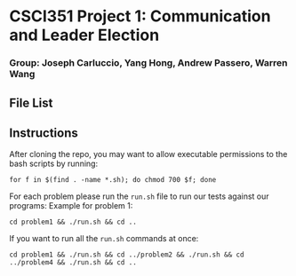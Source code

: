 # CSCI351 Project 1: Communication and Leader Election
### Group: Joseph Carluccio, Yang Hong, Andrew Passero, Warren Wang

## File List

## Instructions
After cloning the repo, you may want to allow executable permissions to the bash scripts by running:
```
for f in $(find . -name *.sh); do chmod 700 $f; done
```
For each problem please run the `run.sh` file to run our tests against our programs:
Example for problem 1:
```
cd problem1 && ./run.sh && cd ..
```
If you want to run all the `run.sh` commands at once:
```
cd problem1 && ./run.sh && cd ../problem2 && ./run.sh && cd ../problem4 && ./run.sh && cd ..
```
